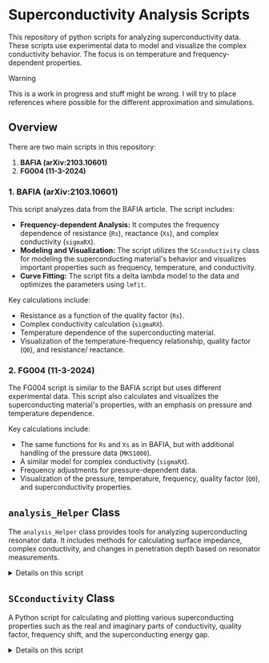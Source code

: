 # Superconductivity Analysis Scripts


This repository of python scripts for analyzing superconductivity data.
These scripts use experimental data to model and visualize the complex conductivity behavior.
The focus is on temperature and frequency-dependent properties.

> [!WARNING]
>
> This is a work in progress and stuff might be wrong. I will try to place references where possible for the different approximation and simulations.

## Overview

There are two main scripts in this repository:

1. **BAFIA (arXiv:2103.10601)**  
2. **FG004 (11-3-2024)**

### 1. **BAFIA (arXiv:2103.10601)**

This script analyzes data from the BAFIA article. 
The script includes:

- **Frequency-dependent Analysis:** It computes the frequency dependence of resistance (`Rs`), reactance (`Xs`), and complex conductivity (`sigmaRX`).
- **Modeling and Visualization:** The script utilizes the `SCconductivity` class for modeling the superconducting material's behavior and visualizes important properties such as frequency, temperature, and conductivity.
- **Curve Fitting:** The script fits a delta lambda model to the data and optimizes the parameters using `lmfit`.
  
Key calculations include:
- Resistance as a function of the quality factor (`Rs`).
- Complex conductivity calculation (`sigmaRX`).
- Temperature dependence of the superconducting material.
- Visualization of the temperature-frequency relationship, quality factor (`Q0`), and resistance/ reactance.

### 2. **FG004 (11-3-2024)**

The FG004 script is similar to the BAFIA script but uses different experimental data. 
This script also calculates and visualizes the superconducting material's properties, with an emphasis on pressure and temperature dependence. 

Key calculations include:
- The same functions for `Rs` and `Xs` as in BAFIA, but with additional handling of the pressure data (`MKS1000`).
- A similar model for complex conductivity (`sigmaRX`).
- Frequency adjustments for pressure-dependent data.
- Visualization of the pressure, temperature, frequency, quality factor (`Q0`), and superconductivity properties.

## `analysis_Helper` Class

The `analysis_Helper` class provides tools for analyzing superconducting resonator data. 
It includes methods for calculating surface impedance, complex conductivity, and changes in penetration depth based on resonator measurements.

<details>
<summary>Details on this script</summary>

### Initialization

```python
helper = analysis_Helper(G=150)
```

- `G`: Geometric factor of the resonator (default: 150).

### Methods

#### `Rs(Q)`

Calculates the surface resistance $R_s$ from the quality factor $Q$.

$
R_s = \frac{G}{Q}
$

#### `Xs(f, f0, X0)`

Calculates the surface reactance $X_s$ based on a frequency shift from a reference.

- `f`: Measured frequency  
- `f0`: Reference frequency  
- `X0`: Reference surface reactance

$
X_s = -2G \cdot \frac{f - f_0}{f_0} + X_0
$

#### `sigmaRX(Rs, Xs, freq0)`

Calculates the complex conductivity $\sigma = \sigma_1 + i\sigma_2$ using surface resistance and reactance.

- `Rs`: Surface resistance  
- `Xs`: Surface reactance  
- `freq0`: Reference frequency

$
\sigma = \omega \mu_0 \left( \frac{2 R_s X_s}{(R_s^2 + X_s^2)^2} + i \cdot \frac{X_s^2 - R_s^2}{(R_s^2 + X_s^2)^2} \right)
$

where:  
- $\omega = 2\pi f_0$  
- $\mu_0$: Permeability of free space

**Returns**:  
- `sigma1`: Real part  
- `sigma2`: Imaginary part  
- `sigma`: Complex conductivity

#### `sigmaTrunin(Rs, Xs, Rn)`

Estimates complex conductivity using the [Trunin approximation model](http://www.issp.ac.ru/lek/trunin/art60E.pdf).

- `Rs`: Surface resistance  
- `Xs`: Surface reactance  
- `Rn`: Normal-state resistance

$
\sigma_1 = \frac{4 R_n^2 R_s X_s}{(R_s^2 + X_s^2)^2}
$

$
\sigma_2 = \frac{2 R_n^2 (X_s^2 - R_s^2)}{(R_s^2 + X_s^2)^2}
$

**Returns**:  
- `sigma1`: Real part  
- `sigma2`: Imaginary part  
- `sigma`: Complex conductivity

#### `deltaLambda(freq, temp, G=192)`

Calculates the change in London penetration depth from frequency shift measurements.

- `freq`: Array of measured frequencies  
- `temp`: Corresponding temperatures  
- `G`: Geometry factor (default: 192)

$
\Delta \lambda(T) = -\frac{G (f - f_0)}{\pi \mu_0 f_0^2}
$

where $f_0$ is the frequency at the base temperature (e.g., $T \leq 5\,K$).

#### `deltaLFit(temp, Tc, lLondon, l, eps, l0)`

Fits the change in penetration depth $\Delta \lambda(T)$ using a standard superconducting model.

- `temp`: Temperature array  
- `Tc`: Critical temperature  
- `lLondon`: Zero-temperature London penetration depth  
- `l`: Thickness of the superconducting film  
- `eps`: Dielectric constant factor  
- `l0`: Reference penetration depth offset

$
\Delta \lambda(T) = \lambda_L \cdot \sqrt{1 + \frac{\varepsilon}{l}} \cdot \frac{1}{\sqrt{1 - \left(\frac{T}{T_c}\right)^4}} - \lambda_0
$

### Example Visualizations:
- Temperature vs Frequency plot.
- Temperature vs Quality Factor (`Q0`).
- Temperature vs Resistance (`Rs`), Reactance (`Xs`), and Complex Conductivity (`sigma`).
- Curve fitting of the delta lambda model to extract superconductivity parameters.
</details>

## `SCconductivity` Class

A Python script for calculating and plotting various superconducting properties such as the real and imaginary parts of conductivity, quality factor, frequency shift, and the superconducting energy gap.


<details>
<summary>Details on this script</summary>

### Overview

The script calculates the following:

- **Real and imaginary parts of conductivity (σ₁ and σ₂)** as functions of temperature $ T $ and frequency $ \omega $.
- **Quality factor (Q)**, which quantifies the resonance sharpness of a system.
- **Frequency shift (Δf)** due to temperature variations.
- **Superconducting energy gap (Δ)** as a function of temperature.

### Equations

#### Delta Zero ($\Delta_0$)

The energy gap at zero temperature $ \Delta_0 $ is given by:

$
\Delta_0 = 1.764 k_B T_c
$

where $ k_B $ is the Boltzmann constant and $ T_c $ is the critical temperature.

#### Fermi Distribution Function

The Fermi-Dirac distribution function $ f(E, T) $ is used to model the occupancy of energy states:

$
f(E, T) = \frac{1}{1 + e^{\frac{E}{k_B T}}}
$

#### Delta ($\Delta$) as a function of Temperature

The superconducting energy gap $ \Delta(T) $ depends on the temperature as:

$
\Delta(T) = \Delta_0 \sqrt{1 - \frac{T}{T_c}}
$

#### Determinant and Numerical Functions

The determinant function used in the calculation of conductivity is:

$
\text{det}(E, T) = (E + i \Gamma)^2 - \Delta(T)^2
$

where $ \Gamma $ is a phenomenological broadening factor.

The numerators and Green's functions used in the conductivity expressions are:

$
f_{\text{numer}}(E, T) = (1 - 2 f(E + \hbar \omega, T))
$

and

$
g(E, T) = \frac{(E + i \Gamma)((E + i \Gamma) + \hbar \omega) + \Delta(T)^2}{\sqrt{(E + i \Gamma + \hbar \omega)^2 - \Delta(T)^2}}
$

#### Conductivity Calculations

The real and imaginary parts of the conductivity, $ \sigma_1 $ and $ \sigma_2 $, are computed by integrating the respective functions over the energy range.

#### Quality Factor (Q)

The quality factor $ Q $ is related to the conductivities and is given by:

$
Q = \frac{G}{Z_s + R_r}
$

where $G$ is the geometric-specific constant, $ Z_s $ is the impedance, and $ R_r $ is the residual resistance.

#### Frequency Shift (Δf)

The frequency shift due to temperature changes is given by:

$
\Delta f = -\frac{(\text{Im}(Z_s) - \frac{G}{Q}) \cdot f}{2 G}
$

#### Superconducting Energy Gap in MeV

The energy gap $ \Delta(T) $ is converted into units of meV using:

$
\Delta(T) \ [\text{meV}] = \Delta(T) \ [\text{Joules}] \times 6.242 \times 10^{18}
$

### Code Usage

To use the code, simply initialize an instance of the `SCconductivity` class with the desired parameters, such as the critical temperature $ T_c $, frequency $f$, broadening parameter $\Gamma$, and temperature array. The following example demonstrates how to plot various properties:

```python
Tc = 9.2  # Critical temperature in K
freq = 650e6  # Frequency in Hz
temp = np.linspace(1.5, Tc - 1e-3, 1000)  # Temperature range from 1.5 K to Tc
Gamma = 0.0058 * 0  # Broadening factor (for zero broadening)
sigman = 1/(152e-9 * 1e-2)  # Conductivity parameter

sc = SCconductivity(Tc, freq, Gamma, temp, sigman)

# Plot sigma1 and sigma2 vs Temperature
s1, s2 = sc.sigma()
plt.plot(temp/Tc, np.real(s1), label='$\sigma_1$')
plt.plot(temp/Tc, np.real(s2), label='$\sigma_2$')
plt.xlabel('Temperature / Tc')
plt.ylabel('Conductivity')
plt.legend()
plt.show()
```
</details>